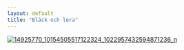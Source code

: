 ```yaml
---
layout: default
title: "Bläck och lera"
---
```


<a href="http://www.blackochlera.com/wp-content/uploads/2015/01/studio-tavlan3.jpg">
<img class="img-fluid" src="http://www.blackochlera.com/wp-content/uploads/2015/01/studio-tavlan3.jpg" alt="14925770_10154505517122324_1022957432594871236_n" >